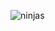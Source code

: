 ![ninjas](https://user-images.githubusercontent.com/29441324/31845727-eb31d6fa-b5b8-11e7-81b5-cd8497755541.png)
